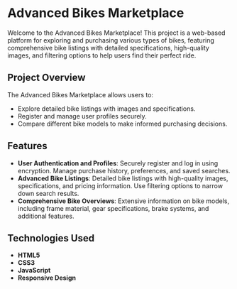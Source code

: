 # Advanced Bikes Marketplace

Welcome to the Advanced Bikes Marketplace! This project is a web-based platform for exploring and purchasing various types of bikes, featuring comprehensive bike listings with detailed specifications, high-quality images, and filtering options to help users find their perfect ride.
## Project Overview
The Advanced Bikes Marketplace allows users to:
- Explore detailed bike listings with images and specifications.
- Register and manage user profiles securely.
- Compare different bike models to make informed purchasing decisions.

## Features
- **User Authentication and Profiles**: Securely register and log in using encryption. Manage purchase history, preferences, and saved searches.
- **Advanced Bike Listings**: Detailed bike listings with high-quality images, specifications, and pricing information. Use filtering options to narrow down search results.
- **Comprehensive Bike Overviews**: Extensive information on bike models, including frame material, gear specifications, brake systems, and additional features.

## Technologies Used
- **HTML5**
- **CSS3**
- **JavaScript**
- **Responsive Design**
